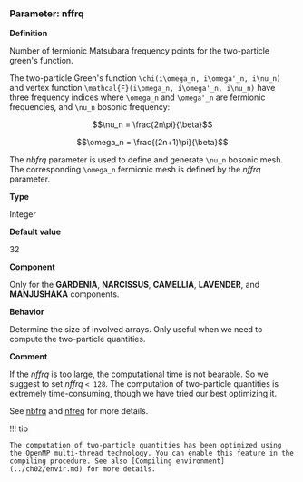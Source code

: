 ### Parameter: nffrq

**Definition**

Number of fermionic Matsubara frequency points for the two-particle green's function.

The two-particle Green's function ``\chi(i\omega_n, i\omega'_n, i\nu_n)`` and vertex function ``\mathcal{F}(i\omega_n, i\omega'_n, i\nu_n)`` have three frequency indices where ``\omega_n`` and ``\omega'_n`` are fermionic frequencies, and ``\nu_n`` bosonic frequency: 

```math
\nu_n = \frac{2n\pi}{\beta}
```

```math
\omega_n = \frac{(2n+1)\pi}{\beta}
```

The *nbfrq* parameter is used to define and generate ``\nu_n`` bosonic mesh. The corresponding ``\omega_n`` fermionic mesh is defined by the *nffrq* parameter.

**Type**

Integer

**Default value**

32

**Component**

Only for the **GARDENIA**, **NARCISSUS**, **CAMELLIA**, **LAVENDER**, and **MANJUSHAKA** components.

**Behavior**

Determine the size of involved arrays. Only useful when we need to compute the two-particle quantities.

**Comment**

If the *nffrq* is too large, the computational time is not bearable. So we suggest to set *nffrq* ``< 128``. The computation of two-particle quantities is extremely time-consuming, though we have tried our best optimizing it.

See [nbfrq](p_nbfrq.md) and [nfreq](p_nfreq.md) for more details.

!!! tip

    The computation of two-particle quantities has been optimized using the OpenMP multi-thread technology. You can enable this feature in the compiling procedure. See also [Compiling environment](../ch02/envir.md) for more details.